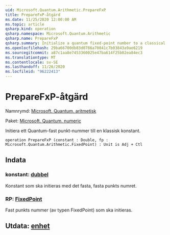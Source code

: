 ```yaml
---
uid: Microsoft.Quantum.Arithmetic.PrepareFxP
title: PrepareFxP-åtgärd
ms.date: 11/25/2020 12:00:00 AM
ms.topic: article
qsharp.kind: operation
qsharp.namespace: Microsoft.Quantum.Arithmetic
qsharp.name: PrepareFxP
qsharp.summary: Initialize a quantum fixed-point number to a classical constant.
ms.openlocfilehash: 29ba66700db83d0786a70841c7b03843a9ae6219
ms.sourcegitcommit: a87c1aa8e7453360025e47ba614f25b02ea84ec3
ms.translationtype: MT
ms.contentlocale: sv-SE
ms.lasthandoff: 11/26/2020
ms.locfileid: "96222413"
---
```

# <a name="preparefxp-operation"></a>PrepareFxP-åtgärd

Namnrymd: [Microsoft. Quantum. aritmetisk](xref:Microsoft.Quantum.Arithmetic)

Paket: [Microsoft. Quantum. numeric](https://nuget.org/packages/Microsoft.Quantum.Numerics)


Initiera ett Quantum-fast punkt-nummer till en klassisk konstant.

```qsharp
operation PrepareFxP (constant : Double, fp : Microsoft.Quantum.Arithmetic.FixedPoint) : Unit is Adj + Ctl
```


## <a name="input"></a>Indata

### <a name="constant--double"></a>konstant: [dubbel](xref:microsoft.quantum.lang-ref.double)

Konstant som ska initieras med det fasta, fasta punkts numret.


### <a name="fp--fixedpoint"></a>RP: [FixedPoint](xref:Microsoft.Quantum.Arithmetic.FixedPoint)

Fast punkts nummer (av typen FixedPoint) som ska initieras.



## <a name="output--unit"></a>Utdata: [enhet](xref:microsoft.quantum.lang-ref.unit)

